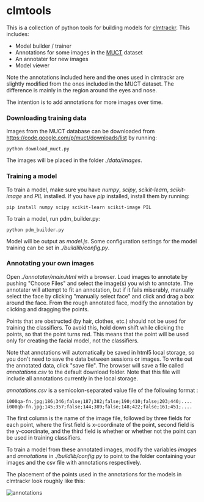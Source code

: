 clmtools
======

This is a collection of python tools for building models for [clmtrackr](http://github.com/auduno/clmtrackr/). This includes:
* Model builder / trainer
* Annotations for some images in the [MUCT](www.milbo.org/muct/) dataset
* An annotater for new images
* Model viewer

Note the annotations included here and the ones used in clmtrackr are slightly modified from the ones included in the MUCT dataset. The difference is mainly in the region around the eyes and nose. 

The intention is to add annotations for more images over time.

### Downloading training data

Images from the MUCT database can be downloaded from https://code.google.com/p/muct/downloads/list by running:
```
python download_muct.py
```
The images will be placed in the folder *./data/images*.

### Training a model

To train a model, make sure you have *numpy*, *scipy*, *scikit-learn*, *scikit-image* and *PIL* installed. If you have *pip* installed, install them by running:

```
pip install numpy scipy scikit-learn scikit-image PIL
```

To train a model, run pdm_builder.py:
```
python pdm_builder.py
```
Model will be output as *model.js*. Some configuration settings for the model training can be set in *./buildlib/config.py*.

### Annotating your own images

Open *./annotater/main.html* with a browser. Load images to annotate by pushing "Choose Files" and select the image(s) you wish to annotate. The annotater will attempt to fit an annotation, but if it fails miserably, manually select the face by clicking "manually select face" and click and drag a box around the face. From the rough annotated face, modify the annotation by clicking and dragging the points.

Points that are obstructed (by hair, clothes, etc.) should not be used for training the classifiers. To avoid this, hold down shift while clicking the points, so that the point turns red. This means that the point will be used only for creating the facial model, not the classifiers.

Note that annotations will automatically be saved in html5 local storage, so you don't need to save the data between sessions or images. To write out the annotated data, click "save file". The browser will save a file called *annotations.csv* to the default download folder. Note that this file will include all annotations currently in the local storage. 

*annotations.csv* is a semicolon-separated value file of the following format :
```
i000qa-fn.jpg;186;346;false;187;382;false;190;410;false;203;440;....
i000qb-fn.jpg;145;357;false;144;389;false;148;422;false;161;451;....
```
The first column is the name of the image file, followed by three fields for each point, where the first field is x-coordinate of the point, second field is the y-coordinate, and the third field is whether or whether not the point can be used in training classifiers.

To train a model from these annotated images, modify the variables *images* and *annotations*  in *./buildlib/config.py* to point to the folder containing your images and the csv file with annotations respectively.

The placement of the points used in the annotations for the models in clmtrackr look roughly like this:

![annotations](https://dl.dropboxusercontent.com/u/10557805/clmtools/annotations2b.jpg)

